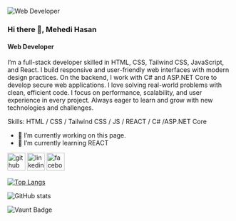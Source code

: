 ![Web Developer](https://scontent.fdac14-1.fna.fbcdn.net/v/t1.6435-9/80385454_196594384807989_4531995902432247808_n.jpg?_nc_cat=104&ccb=1-7&_nc_sid=a5f93a&_nc_ohc=9qp1EgqDTPkQ7kNvwHmq4_s&_nc_oc=Adl4iXXT2-2SKOHWS6ljT3mWXCECbLKSACjo7UdFtezFFfdStQjo-zaW9ofFQ5nLvK4&_nc_zt=23&_nc_ht=scontent.fdac14-1.fna&_nc_gid=Gazv1wATMWoNdgFbZ2TNOw&oh=00_AfRYtI646CspQcuYwie16XQGdYx-J9lgtwGbZMAs6WazMA&oe=6895AE82)

### Hi there 👋, Mehedi Hasan 
#### Web Developer


I’m a full-stack developer skilled in HTML, CSS, Tailwind CSS, JavaScript, and React. I build responsive and user-friendly web interfaces with modern design practices. On the backend, I work with C# and ASP.NET Core to develop secure web applications. I love solving real-world problems with clean, efficient code. I focus on performance, scalability, and user experience in every project.
Always eager to learn and grow with new technologies and challenges.

Skills: HTML / CSS / Tailwind CSS / JS / REACT / C# /ASP.NET Core 

- 🔭 I’m currently working on this page. 
- 🌱 I’m currently learning REACT 


[<img src='https://cdn.jsdelivr.net/npm/simple-icons@3.0.1/icons/github.svg' alt='github' height='40'>](https://github.com/MehediHasan19013)  [<img src='https://cdn.jsdelivr.net/npm/simple-icons@3.0.1/icons/linkedin.svg' alt='linkedin' height='40'>](https://www.linkedin.com/in/https://www.linkedin.com/in/mehedi-hasan-shikhon-644329180//)  [<img src='https://cdn.jsdelivr.net/npm/simple-icons@3.0.1/icons/facebook.svg' alt='facebook' height='40'>](https://www.facebook.com/https://www.facebook.com/mehedihasan.shikhon)  

[![Top Langs](https://github-readme-stats.vercel.app/api/top-langs/?username=MehediHasan19013)](https://github.com/anuraghazra/github-readme-stats)

![GitHub stats](https://github-readme-stats.vercel.app/api?username=MehediHasan19013&show_icons=true&count_private=true)  

![Vaunt Badge](https://api.vaunt.dev/v1/github/entities/MehediHasan19013/contributions?format=svg&private=true)  


